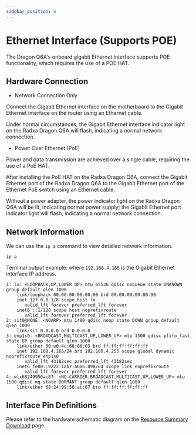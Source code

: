 ```yaml
---
sidebar_position: 6
---
```


# Ethernet Interface (Supports POE)

The Dragon Q6A's onboard gigabit Ethernet interface supports POE functionality, which requires the use of a POE HAT.

## Hardware Connection

- Network Connection Only

Connect the Gigabit Ethernet interface on the motherboard to the Gigabit Ethernet interface on the router using an Ethernet cable.

Under normal circumstances, the Gigabit Ethernet interface indicator light on the Radxa Dragon Q6A will flash, indicating a normal network connection.

- Power Over Ethernet (PoE)

Power and data transmission are achieved over a single cable, requiring the use of a PoE HAT.

After installing the PoE HAT on the Radxa Dragon Q6A, connect the Gigabit Ethernet port of the Radxa Dragon Q6A to the Gigabit Ethernet port of the Ethernet PoE switch using an Ethernet cable.

Without a power adapter, the power indicator light on the Radxa Dragon Q6A will be lit, indicating normal power supply; the Gigabit Ethernet port indicator light will flash, indicating a normal network connection.

## Network Information

We can use the `ip a` command to view detailed network information.

<NewCodeBlock tip="radxa@device$" type="device">

```
ip a
```

</NewCodeBlock>

Terminal output example: where `192.168.4.165` is the Gigabit Ethernet interface IP address.

```
1: lo: <LOOPBACK,UP,LOWER_UP> mtu 65536 qdisc noqueue state UNKNOWN group default qlen 1000
    link/loopback 00:00:00:00:00:00 brd 00:00:00:00:00:00
    inet 127.0.0.1/8 scope host lo
       valid_lft forever preferred_lft forever
    inet6 ::1/128 scope host noprefixroute
       valid_lft forever preferred_lft forever
2: sit0@NONE: <NOARP> mtu 1480 qdisc noop state DOWN group default qlen 1000
    link/sit 0.0.0.0 brd 0.0.0.0
3: enp1s0: <BROADCAST,MULTICAST,UP,LOWER_UP> mtu 1500 qdisc pfifo_fast state UP group default qlen 1000
    link/ether 00:e0:4c:68:00:03 brd ff:ff:ff:ff:ff:ff
    inet 192.168.4.165/24 brd 192.168.4.255 scope global dynamic noprefixroute enp1s0
       valid_lft 43182sec preferred_lft 43182sec
    inet6 fe80::9222:1ab7:a6a6:898/64 scope link noprefixroute
       valid_lft forever preferred_lft forever
4: wlx68249956ac87: <NO-CARRIER,BROADCAST,MULTICAST,UP,LOWER_UP> mtu 1500 qdisc mq state DORMANT group default qlen 1000
    link/ether 68:24:99:56:ac:87 brd ff:ff:ff:ff:ff:ff
```

## Interface Pin Definitions

Please refer to the hardware schematic diagram on the [Resource Summary Download](../download) page.
